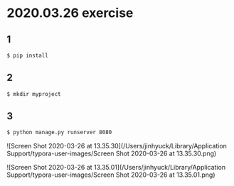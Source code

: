 # 2020.03.26 exercise

## 1

```bash
$ pip install

```



## 2

```bash
$ mkdir myproject
```



## 3

```bash
$ python manage.py runserver 8080
```

![Screen Shot 2020-03-26 at 13.35.30](/Users/jinhyuck/Library/Application Support/typora-user-images/Screen Shot 2020-03-26 at 13.35.30.png)

![Screen Shot 2020-03-26 at 13.35.01](/Users/jinhyuck/Library/Application Support/typora-user-images/Screen Shot 2020-03-26 at 13.35.01.png)